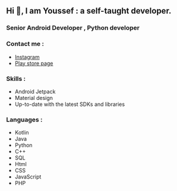 ## Hi 👋, I am Youssef : a self-taught developer.

### Senior Android Developer , Python developer


### Contact me : 
* [Instagram](https://www.instagram.com/youssefmoataz_/)
* [Play store page](https://play.google.com/store/apps/dev?id=6245006738668751785)

### Skills :
* Android Jetpack
* Material design
* Up-to-date with the latest SDKs and libraries

### Languages :
* Kotlin
* Java
* Python
* C++
* SQL
* Html
* CSS
* JavaScript
* PHP

<!---
YoussefMoataz/YoussefMoataz is a ✨ special ✨ repository because its `README.md` (this file) appears on your GitHub profile.
You can click the Preview link to take a look at your changes.
--->
